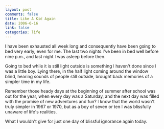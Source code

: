 ```yaml
--- 
layout: post
comments: false
title: Like A Kid Again
date: 2006-6-16
link: false
categories: life
---
```

I have been exhausted all week long and consequently have been going to bed very early, even for me. The last two nights I've been in bed well before nine p.m., and last night I was asleep before then.

Going to bed while it is still light outside is something I haven't done since I was a little boy. Lying there, in the half light coming around the window blind, hearing sounds of people still outside, brought back memories of a simpler time in my life.

Remember those heady days at the beginning of summer after school was out for the year, when every day was a Saturday, and the next day was filled with the promise of new adventures and fun? I know that the world wasn't truly simpler in 1967 or 1970, but as a boy of seven or ten I was blissfully unaware of life's realities.

What I wouldn't give for just one day of blissful ignorance again today.
